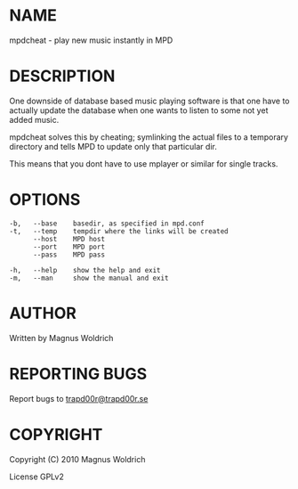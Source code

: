 # NAME

mpdcheat - play new music instantly in MPD

# DESCRIPTION

One downside of database based music playing software is that one have to
actually update the database when one wants to listen to some not yet added
music.

mpdcheat solves this by cheating; symlinking the actual files to a temporary
directory and tells MPD to update only that particular dir.

This means that you dont have to use mplayer or similar for single tracks.

# OPTIONS

    -b,   --base    basedir, as specified in mpd.conf
    -t,   --temp    tempdir where the links will be created
          --host    MPD host
          --port    MPD port
          --pass    MPD pass

    -h,   --help    show the help and exit
    -m,   --man     show the manual and exit

# AUTHOR

Written by Magnus Woldrich

# REPORTING BUGS

Report bugs to trapd00r@trapd00r.se

# COPYRIGHT

Copyright (C) 2010 Magnus Woldrich

License GPLv2
